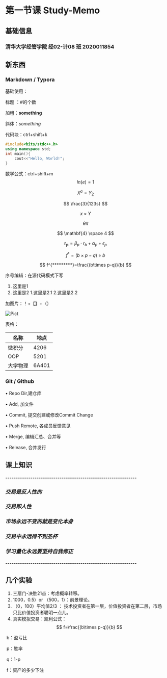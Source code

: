 # 第一节课 Study-Memo



## 基础信息

### 清华大学经管学院 经02-计08 班 2020011854



## 新东西

### Markdown / Typora

基础使用：

标题 ：#的个数

加粗：**something**

斜体：*something*

代码块：ctrl+shift+k

```c++
#include<bits/stdc++.h>
using namespace std;
int main(){
	cout<<"Hello, World!";
}
```

数学公式：ctrl+shift+m
$$
ln(e)=1
$$


$$
X^a=Y_2
$$

$$
\frac{3}{123s}
$$

$$
x\times    Y
$$

$$
\theta \pi 
$$

$$
\mathbf{4} \space 4
$$

$$
\mathbf{r_p}=\beta_p\cdot r_b+\alpha_p+\epsilon_p
$$

$$
f^*=(b\times p-q)\div b
$$

$$
f^{*********}=\frac{(b\times p-q)}{b}
$$

序号编辑：在源代码模式下写

1. 这里是1
2. 这里是2
    1.这里是2.1
    2.这里是2.2

加图片：！+【】+（）

![Pict](C:\Users\勾陈一\Pictures\Screenshots\屏幕截图(1).png)

表格：

| 名称     | 地点  |
| -------- | ----- |
| 微积分   | 4206  |
| OOP      | 5201  |
| 大学物理 | 6A401 |

### Git  / Github

• Repo Dir,建仓库 

• Add, 加文件 

• Commit, 提交创建或修改Commit Change 

• Push Remote, 各成员反馈意见 

• Merge, 编辑汇总、合并等 

• Release, 合并发行

## 课上知识

**\---------------------------------------------------------------**

### *交易是反人性的*

### *交易即人性*

### *市场永远不变的就是变化本身*
### *交易中永远得不到圣杯*
### *学习量化永远要坚持自我修正*

**\---------------------------------------------------------------**



## 几个实验

 1. 三扇门-决胜21点：考虑概率转移。
 2. 1000，0.5）or （500，1）：前景理论。
3. （0，100）平均值2/3 ： 技术投资者在第一层，价值投资者在第二层，市场只比价值投资者聪明一点儿。
 4. 真实模拟交易：凯利公式：
$$
f=\frac{(b\times p-q)}{b}
$$

​	b：盈亏比 

​	p：胜率 

​	q：1-p 

​	f：资产的多少下注
